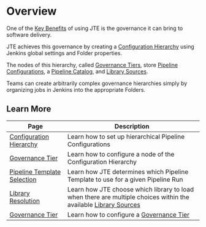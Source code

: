 # Overview

One of the [Key Benefits](../framework-overview/key-benefits.md) of using JTE is the governance it can bring to software delivery.

JTE achieves this governance by creating a [Configuration Hierarchy](./configuration-hierarchy.md) using Jenkins global settings and Folder properties.

The nodes of this hierarchy, called [Governance Tiers](./governance-tier.md), store [Pipeline Configurations](../pipeline-configuration/overview.md), a [Pipeline Catalog](../pipeline-templates/pipeline-catalog.md), and [Library Sources](../library-development/library-source.md).

Teams can create arbitrarily complex governance hierarchies simply by organizing jobs in Jenkins into the appropriate Folders.

## Learn More

| Page                                                            | Description                                                                                                                                                    |
|-----------------------------------------------------------------|----------------------------------------------------------------------------------------------------------------------------------------------------------------|
| [Configuration Hierarchy](./configuration-hierarchy.md)         | Learn how to set up hierarchical Pipeline Configurations                                                                                                       |
| [Governance Tier](./governance-tier.md)                         | Learn how to configure a node of the Configuration Hierarchy                                                                                                   |
| [Pipeline Template Selection](./pipeline-template-selection.md) | Learn how JTE determines which Pipeline Template to use for a given Pipeline Run                                                                               |
| [Library Resolution](./library-resolution.md)                   | Learn how JTE choose which library to load when there are multiple choices within the available [Library Sources](../library-development/library-resources.md) |
| [Governance Tier](./governance-tier.md)                         | Learn how to configure a [Governance Tier](../pipeline-governance/governance-tier.md)                                                                          |
